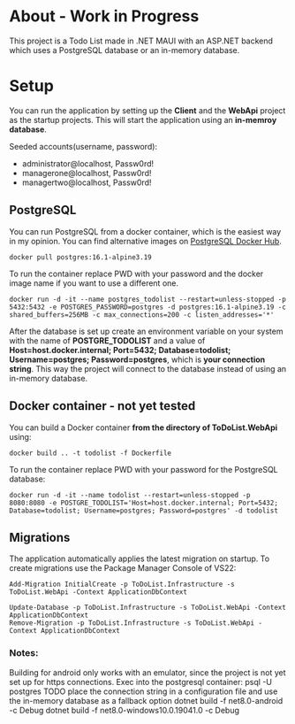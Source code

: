 # About -  Work in Progress
This project is a Todo List made in .NET MAUI with an ASP.NET backend which uses a PostgreSQL database or an in-memory database.

# Setup
You can run the application by setting up the **Client** and the **WebApi** project as the startup projects.
This will start the application using an **in-memroy database**.

Seeded accounts(username, password):
- administrator@localhost, Passw0rd!
- managerone@localhost, Passw0rd!
- managertwo@localhost, Passw0rd!

## PostgreSQL
You can run PostgreSQL from a docker container, which is the easiest way in my opinion. You can find alternative images on [PostgreSQL Docker Hub](https://hub.docker.com/_/postgres).
```
docker pull postgres:16.1-alpine3.19
```
To run the container replace PWD with your password and the docker image name if you want to use a different one.
```
docker run -d -it --name postgres_todolist --restart=unless-stopped -p 5432:5432 -e POSTGRES_PASSWORD=postgres -d postgres:16.1-alpine3.19 -c shared_buffers=256MB -c max_connections=200 -c listen_addresses='*'
```
After the database is set up create an environment variable on your system with the name of **POSTGRE_TODOLIST** and a value of **Host=host.docker.internal; Port=5432; Database=todolist; Username=postgres; Password=postgres**, which is **your connection string**.
This way the project will connect to the database instead of using an in-memory database.

## Docker container - not yet tested
You can build a Docker container **from the directory of ToDoList.WebApi** using:
```
docker build .. -t todolist -f Dockerfile
```
To run the container replace PWD with your password for the PostgreSQL database:
```
docker run -d -it --name todolist --restart=unless-stopped -p 8080:8080 -e POSTGRE_TODOLIST='Host=host.docker.internal; Port=5432; Database=todolist; Username=postgres; Password=postgres' -d todolist
```

## Migrations
The application automatically applies the latest migration on startup.
To create migrations use the Package Manager Console of VS22:
```
Add-Migration InitialCreate -p ToDoList.Infrastructure -s ToDoList.WebApi -Context ApplicationDbContext
```
```
Update-Database -p ToDoList.Infrastructure -s ToDoList.WebApi -Context ApplicationDbContext
Remove-Migration -p ToDoList.Infrastructure -s ToDoList.WebApi -Context ApplicationDbContext
```

### Notes:
Building for android only works with an emulator, since the project is not yet set up for https connections.
Exec into the postgresql container: psql -U postgres
TODO place the connection string in a configuration file and use the in-memory database as a fallback option
dotnet build -f net8.0-android -c Debug
dotnet build -f net8.0-windows10.0.19041.0 -c Debug